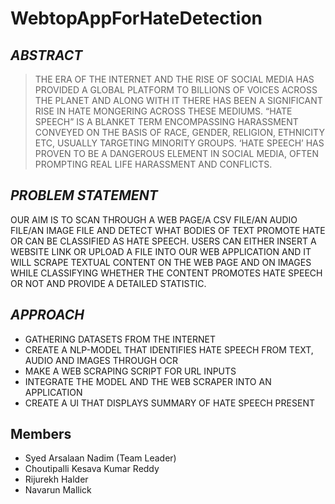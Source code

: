 # WebtopAppForHateDetection
## _ABSTRACT_

> THE ERA OF THE INTERNET AND THE RISE OF SOCIAL MEDIA HAS PROVIDED
> A GLOBAL PLATFORM TO BILLIONS OF VOICES ACROSS THE PLANET AND
> ALONG WITH IT THERE HAS BEEN A SIGNIFICANT RISE IN HATE MONGERING
> ACROSS THESE MEDIUMS. “HATE SPEECH” IS A BLANKET TERM
> ENCOMPASSING HARASSMENT CONVEYED ON THE BASIS OF RACE, GENDER,
> RELIGION, ETHNICITY ETC, USUALLY TARGETING MINORITY GROUPS. ‘HATE
> SPEECH’ HAS PROVEN TO BE A DANGEROUS ELEMENT IN SOCIAL MEDIA,
> OFTEN PROMPTING REAL LIFE HARASSMENT AND CONFLICTS.

## _PROBLEM STATEMENT_

OUR AIM IS TO SCAN THROUGH A WEB PAGE/A CSV FILE/AN AUDIO FILE/AN IMAGE FILE
AND DETECT WHAT BODIES OF TEXT PROMOTE HATE OR CAN BE CLASSIFIED AS HATE SPEECH. 
USERS CAN EITHER INSERT A WEBSITE LINK OR UPLOAD A FILE INTO OUR WEB APPLICATION 
AND IT WILL SCRAPE TEXTUAL CONTENT ON THE WEB PAGE AND ON IMAGES 
WHILE CLASSIFYING WHETHER THE CONTENT PROMOTES HATE SPEECH OR NOT AND PROVIDE A
DETAILED STATISTIC.

## _APPROACH_

- GATHERING DATASETS FROM THE INTERNET
- CREATE A NLP-MODEL THAT IDENTIFIES HATE SPEECH FROM TEXT, AUDIO AND IMAGES THROUGH OCR 
- MAKE A WEB SCRAPING SCRIPT FOR URL INPUTS
- INTEGRATE THE MODEL AND THE WEB SCRAPER INTO AN APPLICATION
- CREATE A UI THAT DISPLAYS SUMMARY OF HATE SPEECH PRESENT  

## Members
- Syed Arsalaan Nadim (Team Leader)
- Choutipalli Kesava Kumar Reddy
- Rijurekh Halder 
- Navarun Mallick

